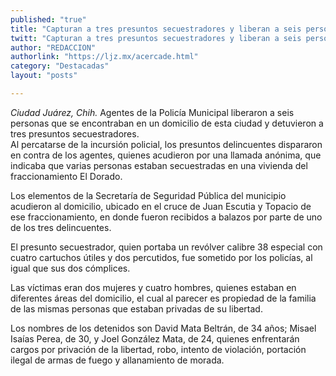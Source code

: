 ```yaml
---
published: "true"
title: "Capturan a tres presuntos secuestradores y liberan a seis personas en Cd. Juárez"
twitt: "Capturan a tres presuntos secuestradores y liberan a seis personas en Cd. Juárez"
author: "REDACCION"
authorlink: "https://ljz.mx/acercade.html"
category: "Destacadas"
layout: "posts"

---
```




*Ciudad Juárez, Chih.* Agentes de la Policía Municipal liberaron a seis personas que se encontraban en un domicilio de esta ciudad y detuvieron a tres presuntos secuestradores.  
  Al percatarse de la incursión policial, los presuntos delincuentes dispararon en contra de los agentes, quienes acudieron por una llamada anónima, que indicaba que varias personas estaban secuestradas en una vivienda del fraccionamiento El Dorado.



  Los elementos de la Secretaría de Seguridad Pública del municipio acudieron al domicilio, ubicado en el cruce de Juan Escutia y Topacio de ese fraccionamiento, en donde fueron recibidos a balazos por parte de uno de los tres delincuentes.



  El presunto secuestrador, quien portaba un revólver calibre 38 especial con cuatro cartuchos útiles y dos percutidos, fue sometido por los policías, al igual que sus dos cómplices.



  Las víctimas eran dos mujeres y cuatro hombres, quienes estaban en diferentes áreas del domicilio, el cual al parecer es propiedad de la familia de las mismas personas que estaban privadas de su libertad.



  Los nombres de los detenidos son David Mata Beltrán, de 34 años; Misael Isaías Perea, de 30, y Joel González Mata, de 24, quienes enfrentarán cargos por privación de la libertad, robo, intento de violación, portación ilegal de armas de fuego y allanamiento de morada.

